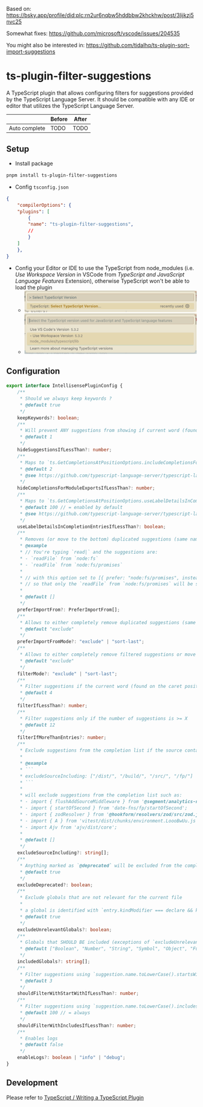 Based on: https://bsky.app/profile/did:plc:rn2ur6nqbw5hddbbw2khckhw/post/3lijkzj5nvc25

Somewhat fixes: https://github.com/microsoft/vscode/issues/204535

You might also be interested in:
https://github.com/tidalhq/ts-plugin-sort-import-suggestions

# ts-plugin-filter-suggestions

A TypeScript plugin that allows configuring filters for suggestions provided by the TypeScript Language Server. It should be compatible with any IDE or editor that utilizes the TypeScript Language Server.

|               | Before      |   After
| -----------   | ----------- | ----------- |
| Auto complete | TODO | TODO |


## Setup

- Install package

```bash
pnpm install ts-plugin-filter-suggestions
```

- Config `tsconfig.json`

```json
{
    "compilerOptions": {
    "plugins": [
        {
        "name": "ts-plugin-filter-suggestions",
        //
        }
    ]
    },
}
```

- Config your Editor or IDE to use the TypeScript from node_modules (i.e. *Use Workspace Version* in VSCode from *TypeScript and JavaScript Language Features* Extension), otherwise TypeScript won't be able to load the plugin
    - <img width="500" src="./assets/select-typescript-version.png" alt="select typescript version">
    - <img width="500" src="./assets/use-workspace-version.png" alt="use workspace version">

## Configuration

```ts
export interface IntellisensePluginConfig {
	/**
	 * Should we always keep keywords ?
	 * @default true
	 */
	keepKeywords?: boolean;
	/**
	 * Will prevent ANY suggestions from showing if current word (found on the caret position) has <= X characters
	 * @default 1
	 */
	hideSuggestionsIfLessThan?: number;
	/**
	 * Maps to `ts.GetCompletionsAtPositionOptions.includeCompletionsForModuleExports` to true if current word (found on the caret position) has <= X characters
	 * @default 2
	 * @see https://github.com/typescript-language-server/typescript-language-server/blob/184c60de3308621380469d6632bdff2e10f672fd/docs/configuration.md
	 */
	hideCompletionsForModuleExportsIfLessThan?: number;
	/**
	 * Maps to `ts.GetCompletionsAtPositionOptions.useLabelDetailsInCompletionEntries` to true if current word (found on the caret position) has <= X characters
	 * @default 100 // = enabled by default
	 * @see https://github.com/typescript-language-server/typescript-language-server/blob/184c60de3308621380469d6632bdff2e10f672fd/docs/configuration.md#:~:text=useLabelDetailsInCompletionEntries%20%5Bboolean%5D%20Indicates,Default%3A%20true
	 */
	useLabelDetailsInCompletionEntriesIfLessThan?: boolean;
	/**
	 * Removes (or move to the bottom) duplicated suggestions (same name, different source) from the completion list
	 * @example
	 * // You're typing `read|` and the suggestions are:
	 * - `readFile` from `node:fs`
	 * - `readFile` from `node:fs/promises`
	 *
	 * // with this option set to [{ prefer: "node:fs/promises", insteadOf: "node:fs" }] the suggestion `readFile` from `node:fs` will be removed
	 * // so that only the `readFile` from `node:fs/promises` will be shown
	 *
	 * @default []
	 */
	preferImportFrom?: PreferImportFrom[];
	/**
	 * Allows to either completely remove duplicated suggestions (same name, different source) or move them last
	 * @default "exclude"
	 */
	preferImportFromMode?: "exclude" | "sort-last";
	/**
	 * Allows to either completely remove filtered suggestions or move them last
	 * @default "exclude"
	 */
	filterMode?: "exclude" | "sort-last";
	/**
	 * Filter suggestions if the current word (found on the caret position) has <= X characters
	 * @default 4
	 */
	filterIfLessThan?: number;
	/**
	 * Filter suggestions only if the number of suggestions is >= X
	 * @default 12
	 */
	filterIfMoreThanEntries?: number;
	/**
	 * Exclude suggestions from the completion list if the source contains any of the following strings
	 *
	 * @example
	 * ```
	 * excludeSourceIncluding: ["/dist/", "/build/", "/src/", "/fp/"]
	 * ```
	 *
	 * will exclude suggestions from the completion list such as:
	 * - import { flushAddSourceMiddleware } from '@segment/analytics-next/dist/types/core/buffer';
	 * - import { startOfSecond } from 'date-fns/fp/startOfSecond';
	 * - import { zodResolver } from '@hookform/resolvers/zod/src/zod.js';
	 * - import { A } from 'vitest/dist/chunks/environment.LoooBwUu.js';
	 * - import Ajv from 'ajv/dist/core';
	 *
	 * @default []
	 */
	excludeSourceIncluding?: string[];
	/**
	 * Anything marked as `@deprecated` will be excluded from the completion list
	 * @default true
	 */
	excludeDeprecated?: boolean;
	/**
	 * Exclude globals that are not relevant for the current file
	 *
	 * a global is identified with `entry.kindModifier === declare && kind === declarations|var|alias|function|const|module`
	 * @default true
	 */
	excludeUnrelevantGlobals?: boolean;
	/**
	 * Globals that SHOULD BE included (exceptions of `excludeUnrelevantGlobals`) in the completion list
	 * @default ["Boolean", "Number", "String", "Symbol", "Object", "Function", "Array", "Date", "Error", "RegExp", "Map", "Set", "WeakMap", "WeakSet", "Int8Array", "Uint8Array", "Uint8ClampedArray", "Int16Array", "Uint16Array", "Int32Array", "Uint32Array", "Float32Array", "Float64Array", "BigInt64Array", "BigUint64Array", "console", "window", "document", "navigator", "history", "location", "screen", "alert", "confirm", "prompt", "print", "requestAnimationFrame", "cancelAnimationFrame", "requestIdleCallback", "cancelIdleCallback", "fetch", "Headers", "Request", "Response", "FormData", "FileReader", "FileList", "Blob", "URL", "URLSearchParams", "HTMLElement", "CSSStyleSheet", "CSSRule", "CSSRuleList", "AbortSignal", "AbortController", "__dirname", "__filename", "Blob"]`
	 */
	includedGlobals?: string[];
	/**
	 * Filter suggestions using `suggestion.name.toLowerCase().startsWith(currentWord.toLowerCase())` if the current word (found on the caret position) has <= X characters
	 * @default 3
	 */
	shouldFilterWithStartWithIfLessThan?: number;
	/**
	 * Filter suggestions using `suggestion.name.toLowerCase().includes(currentWord.toLowerCase())` if the current word (found on the caret position) has <= X characters
	 * @default 100 // = always
	 */
	shouldFilterWithIncludesIfLessThan?: number;
	/**
	 * Enables logs
	 * @default false
	 */
	enableLogs?: boolean | "info" | "debug";
}
```

## Development

Please refer to [TypeScript / Writing a TypeScript Plugin](https://github.com/microsoft/TypeScript/wiki/Writing-a-Language-Service-Plugin)

